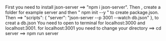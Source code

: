 First you  need to install json-server ==> "npm i json-server".
Then , create a folder for example server and then " npm init --y " to create package.json.
Then ==>  "scripts": {
    "server": "json-server --p 3001 --watch db.json"
  },
  to creat a db.json
You need to open to terminal for localhost:3000 and localhost:3001.
for localhost:3001 you need to change your directory ==> cd server ==> npm run server
